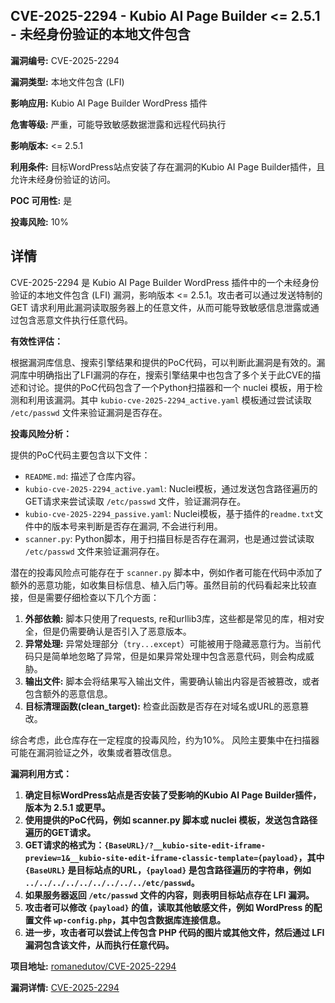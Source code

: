 ## CVE-2025-2294 - Kubio AI Page Builder <= 2.5.1 - 未经身份验证的本地文件包含

**漏洞编号:** CVE-2025-2294

**漏洞类型:** 本地文件包含 (LFI)

**影响应用:** Kubio AI Page Builder WordPress 插件

**危害等级:** 严重，可能导致敏感数据泄露和远程代码执行

**影响版本:** <= 2.5.1

**利用条件:** 目标WordPress站点安装了存在漏洞的Kubio AI Page Builder插件，且允许未经身份验证的访问。

**POC 可用性:** 是

**投毒风险:** 10%

## 详情

CVE-2025-2294 是 Kubio AI Page Builder WordPress 插件中的一个未经身份验证的本地文件包含 (LFI) 漏洞，影响版本 <= 2.5.1。攻击者可以通过发送特制的 GET 请求利用此漏洞读取服务器上的任意文件，从而可能导致敏感信息泄露或通过包含恶意文件执行任意代码。 

**有效性评估：**

根据漏洞库信息、搜索引擎结果和提供的PoC代码，可以判断此漏洞是有效的。漏洞库中明确指出了LFI漏洞的存在，搜索引擎结果中也包含了多个关于此CVE的描述和讨论。提供的PoC代码包含了一个Python扫描器和一个 nuclei 模板，用于检测和利用该漏洞。其中 `kubio-cve-2025-2294_active.yaml` 模板通过尝试读取 `/etc/passwd` 文件来验证漏洞是否存在。

**投毒风险分析：**

提供的PoC代码主要包含以下文件：

*   `README.md`: 描述了仓库内容。
*   `kubio-cve-2025-2294_active.yaml`: Nuclei模板，通过发送包含路径遍历的GET请求来尝试读取 `/etc/passwd` 文件，验证漏洞存在。
*   `kubio-cve-2025-2294_passive.yaml`: Nuclei模板，基于插件的`readme.txt`文件中的版本号来判断是否存在漏洞, 不会进行利用。
*   `scanner.py`: Python脚本，用于扫描目标是否存在漏洞，也是通过尝试读取 `/etc/passwd` 文件来验证漏洞存在。

潜在的投毒风险点可能存在于 `scanner.py` 脚本中，例如作者可能在代码中添加了额外的恶意功能，如收集目标信息、植入后门等。虽然目前的代码看起来比较直接，但是需要仔细检查以下几个方面：

1.  **外部依赖:** 脚本只使用了requests, re和urllib3库，这些都是常见的库，相对安全，但是仍需要确认是否引入了恶意版本。
2.  **异常处理:** 异常处理部分（`try...except`）可能被用于隐藏恶意行为。当前代码只是简单地忽略了异常，但是如果异常处理中包含恶意代码，则会构成威胁。
3.  **输出文件:** 脚本会将结果写入输出文件，需要确认输出内容是否被篡改，或者包含额外的恶意信息。
4.  **目标清理函数(clean_target):** 检查此函数是否存在对域名或URL的恶意篡改。

综合考虑，此仓库存在一定程度的投毒风险，约为10%。 风险主要集中在扫描器可能在漏洞验证之外，收集或者篡改信息。

**漏洞利用方式：**

1.  **确定目标WordPress站点是否安装了受影响的Kubio AI Page Builder插件，版本为 2.5.1 或更早。**
2.  **使用提供的PoC代码，例如 scanner.py 脚本或 nuclei 模板，发送包含路径遍历的GET请求。**
3.  **GET请求的格式为：`{BaseURL}/?__kubio-site-edit-iframe-preview=1&__kubio-site-edit-iframe-classic-template={payload}`，其中 `{BaseURL}` 是目标站点的URL，`{payload}` 是包含路径遍历的字符串，例如 `../../../../../../../../../etc/passwd`。**
4.  **如果服务器返回 `/etc/passwd` 文件的内容，则表明目标站点存在 LFI 漏洞。**
5.  **攻击者可以修改 `{payload}` 的值，读取其他敏感文件，例如 WordPress 的配置文件 `wp-config.php`，其中包含数据库连接信息。**
6.  **进一步，攻击者可以尝试上传包含 PHP 代码的图片或其他文件，然后通过 LFI 漏洞包含该文件，从而执行任意代码。**

**项目地址:** [romanedutov/CVE-2025-2294](https://github.com/romanedutov/CVE-2025-2294)

**漏洞详情:** [CVE-2025-2294](https://nvd.nist.gov/vuln/detail/CVE-2025-2294)